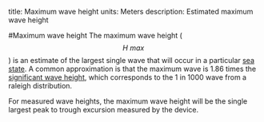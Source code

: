 title: Maximum wave height
units: Meters
description: Estimated maximum wave height

#Maximum wave height
The maximum wave height ($$H~max~$$) is an estimate of the largest single wave that will occur in a particular [sea state](?sea-state). A common approximation is that the maximum wave is 1.86 times the [significant wave height](?significant-wave-height), which corresponds to the 1 in 1000 wave from a raleigh distribution.

For measured wave heights, the maximum wave height will be the single largest peak to trough excursion measured by the device.
